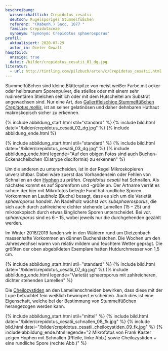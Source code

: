 ```yaml
---
beschreibung:
  wissenschaftlich: Crepidotus cesatii
  deutsch: Kugelsporiges Stummelfüßchen
  referenz: "(Rabenh.) Sacc. 1877 "
  familie: Crepidotaceae
  synonym: "Synonym: Crepidotus sphaerosporus"
profil:
  aktualisiert: 2020-07-29
  autor_in: Dieter Gewalt
hauptbild:
  anzeige: true
  datei: /bilder/crepidotus_cesatii_01_dg.jpg
literatur:
  - url: http://tintling.com/pilzbuch/arten/c/Crepidotus_cesatii.html
---
```

Stummelfüßchen sind kleine Blätterpilze von meist weißer Farbe mit ocker- oder hellbraunem Sporenpulver, die stiellos oder mit einem sehr rudimentären Stielchen seitlich oder mit dem Hutscheitel am Substrat angewachsen sind. Nur eine Art, das [Gallertfleischige Stummelfüßchen *Crepidotus mollis*](/pilze/crepidotus-mollis-gallertfleischiges-stummelfüßchen), ist an seiner gelatinösen und daher dehnbaren Huthaut makroskopisch sicher zu erkennen.

{% include abbildung_start.html stil="standard" %}
{% include bild.html datei="/bilder/crepidotus_cesatii_02_dg.jpg" %}
{% include abbildung_ende.html %}

{% include abbildung_start.html stil="standard" %}
{% include bild.html datei="/bilder/crepidotus_cesatii_03_dg.jpg" %}
{% include abbildung_ende.html legende="Auf den obigen Fotos sind auch Buchen-Eckenscheibchen (Diatrype disciformis) zu erkennen" %}

Um die anderen zu unterscheiden, ist in der Regel Mikroskopieren unverzichtbar. Dabei wäre zuerst das Vorhandensein oder Fehlen von Schnallen an den [Hyphen](Hyphen "Glossar") zu prüfen. *Crepidotus cesatii* hat Schnallen. Als nächstes kommt es auf Sporenform und -größe an. Der Artname verrät es schon: der hier mit Mikrofotos belegte Fund hat rundliche Sporen. Vorkommen an Laubholz (Buche) besagt, dass es sich um die Varietät *sphaeroporus handelt*. An Nadelholz wächst *var. subsphaerosporus*, die sich auch durch zahlreichere dichter stehende Lamellen (15 – 25) und mikroskopisch durch etwas länglichere Sporen unterscheidet. Bei *var. sphaeroporus* sind es 6 – 15, wobei jeweils nur die durchgehenden gezählt werden.

Im Winter 2018/2019 fanden wir in den Wäldern rund um Dietzenbach massenhafte Vorkommen an dünnen Buchenästchen. Die Wochen um den Jahreswechsel waren von relativ mildem und feuchtem Wetter geprägt. Die größten der oben abgebildeten Exemplare hatten Hutdurchmesser von 1,5 cm.

{% include abbildung_start.html stil="standard" %}
{% include bild.html datei="/bilder/crepidotus_cesatii_07_dg.jpg" %}
{% include abbildung_ende.html legende="Varietät sphaeroporus mit zahlreicheren, dichter stehenden Lamellen" %}

Die [Cheilozystiden](Cheilozystiden "Glossar") an den Lamellenschneiden bewirken, dass diese mit der Lupe betrachtet fein weißlich bewimpert erscheinen. Auch dies ist eine Eigenschaft, welche bei der Bestimmung von Stummelfüßchen herangezogen werden kann.

{% include abbildung_start.html stil="mittel" %}
{% include bild.html datei="/bilder/crepidotus_cesatii_schnallen_08_fk.jpg" %}
{% include bild.html datei="/bilder/crepidotus_cesatii_cheilocystiden_09_fk.jpg" %}
{% include abbildung_ende.html legende="2  Mikrofotos von Frank Kaster zeigen Hyphen mit Schnallen (Pfleile, linke Abb.) sowie Cheilozystiden + eine rundliche Spore (rechte Abb.)" %}